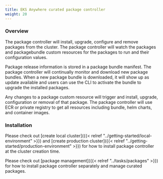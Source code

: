 ```yaml
---
title: EKS Anywhere curated package controller
weight: 20
---
```


### Overview
The package controller will install, upgrade, configure and remove packages from the cluster. The package controller will watch the packages and packagebundle custom resources for the packages to run and their configuration values.

Package release information is stored in a package bundle manifest. The package controller will continually monitor and download new package bundles. When a new package bundle is downloaded, it will show up as update available and users can use the CLI to activate the bundle to upgrade the installed packages.

Any changes to a package custom resource will trigger and install, upgrade, configuration or removal of that package. The package controller will use ECR or private registry to get all resources including bundle, helm charts, and container images.

### Installation
Please check out [create local cluster]({{< relref "../getting-started/local-environment" >}}) and [create production cluster]({{< relref "../getting-started/production-environment" >}}) for how to install package controller at the cluster creation time. 

Please check out [package management]({{< relref "../tasks/packages" >}}) for how to install package controller separately and manage curated packages.